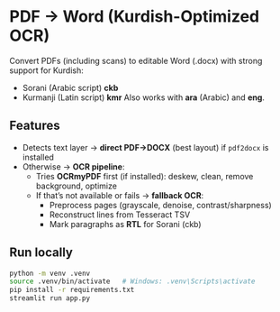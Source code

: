 # PDF → Word (Kurdish-Optimized OCR)

Convert PDFs (including scans) to editable Word (.docx) with strong support for Kurdish:
- Sorani (Arabic script) **ckb**
- Kurmanji (Latin script) **kmr**
Also works with **ara** (Arabic) and **eng**.

## Features
- Detects text layer → **direct PDF→DOCX** (best layout) if `pdf2docx` is installed
- Otherwise → **OCR pipeline**:
  - Tries **OCRmyPDF** first (if installed): deskew, clean, remove background, optimize
  - If that’s not available or fails → **fallback OCR**:
    - Preprocess pages (grayscale, denoise, contrast/sharpness)
    - Reconstruct lines from Tesseract TSV
    - Mark paragraphs as **RTL** for Sorani (ckb)

## Run locally
```bash
python -m venv .venv
source .venv/bin/activate   # Windows: .venv\Scripts\activate
pip install -r requirements.txt
streamlit run app.py
